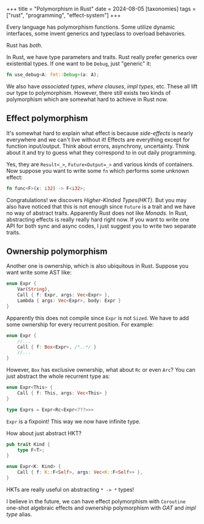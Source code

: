 +++
title = "Polymorphism in Rust"
date = 2024-08-05
[taxonomies]
tags = ["rust", "programming", "effect-system"]
+++

Every language has polymorphism functions. Some utilize dynamic interfaces, some invent generics and typeclass to overload behavories.

Rust has *both*.

In Rust, we have type parameters and traits.
Rust really prefer generics over existential types. If one want to be `Debug`, just "generic" it:
```rust
fn use_debug<A: fmt::Debug>(a: A);
```

We also have *associated types*, *where clauses*, *impl types*, etc.
These all lift our type to polymorphism. However, there still exists two kinds of polymorphism which are somewhat hard to achieve in Rust now.

## Effect polymorphism
It's somewhat hard to explain what effect is because *side-effects* is nearly everywhere and we can't live without it!
Effects are everything except for function input/output. Think about errors, asynchrony, uncertainty. Think about it and try to guess what they correspond to in out daily programming.

Yes, they are `Result<_>`, `Future<Output=_>` and various kinds of containers. Now suppose you want to write some `fn` which performs some unknown effect:
```rust
fn func<F>(x: i32) -> F<i32>;
```

Congratulations! we discovers *Higher-Kinded Types(HKT)*. But you may also have noticed that this is not enough since `Future` is a trait and we have no way of abstract traits. Apparently Rust does not like *Monads*. In Rust, abstracting effects is really really hard right now. If you want to write one API for both sync and async codes, I just suggest you to write two separate traits.

## Ownership polymorphism
Another one is ownership, which is also ubiquitous in Rust.
Suppose you want write some AST like:

```rust
enum Expr {
    Var(String),
    Call { f: Expr, args: Vec<Expr> },
    Lambda { args: Vec<Expr>, body: Expr }
}
```

Apparently this does not compile since `Expr` is not `Sized`.
We have to add some ownership for every recurrent position. For example:
```rust
enum Expr {
    //...
    Call { f: Box<Expr>, /*..*/ }
    //...
}
```
However, `Box` has exclusive ownership, what about `Rc` or even `Arc`?
You can just abstract the whole recurrent type as:
```rust
enum Expr<This> {
    Call { f: This, args: Vec<This> }
}

type Exprs = Expr<Rc<Expr<???>>>
```

`Expr` is a fixpoint! This way we now have infinite type.

How about just abstract HKT?
```rust
pub trait Kind {
    type F<T>;
}

enum Expr<K: Kind> {
    Call { f: K::F<Self>, args: Vec<K::F<Self>> },
}
```

HKTs are really useful on abstracting `* -> *` types!

I believe in the future, we can have effect polymorphism with `Coroutine` one-shot algebraic effects and ownership polymorphism with *GAT* and *impl type* alias.